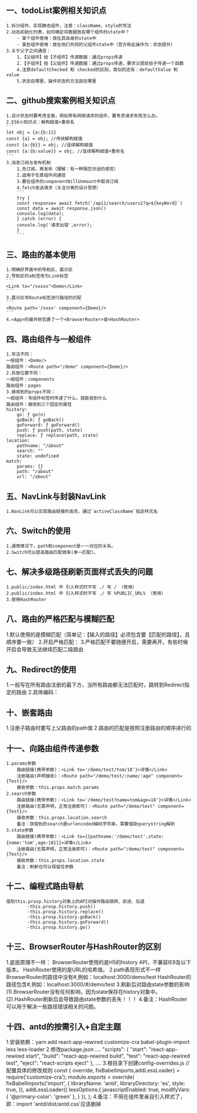 ## 一、todoList案例相关知识点
	1.拆分组件、实现静态组件，注意：className、style的写法
	2.动态初始化列表，如何确定将数据放在哪个组件的state中？
		- 某个组件使用：放在其自身的state中
		- 某些组件使用：放在他们共同的父组件state中（官方称此操作为：状态提升）
	3.关于父子之间通信：
		1.【父组件】给【子组件】传递数据：通过props传递
		2.【子组件】给【父组件】传递数据：通过props传递，要求父提前给子传递一个函数
		4.注意defaultChecked 和 checked的区别，类似的还有：defaultValue 和 value
		5.状态在哪里，操作状态的方法就在哪里

## 二、github搜索案例相关知识点
	1.设计状态时要考虑全面，例如带有网络请求的组件，要考虑请求失败怎么办。
	2.ES6小知识点：解构赋值+重命名
	```
	let obj = {a:{b:1}}
	const {a} = obj; //传统解构赋值
	const {a:{b}} = obj; //连续解构赋值
	const {a:{b:value}} = obj; //连续解构赋值+重命名
	```
	3.消息订阅与发布机制
		1.先订阅，再发布（理解：有一种隔空对话的感觉）
		2.适用于任意组件间通信
		3.要在组件的componentWillUnmount中取消订阅
		4.fetch发送请求（关注分离的设计思想）
		```
		try {
		const response= await fetch(`/api1/search/users2?q=${keyWord}`)
		const data = await response.json()
		console.log(data);
		} catch (error) {
		console.log('请求出错',error);
		}
		```
## 三、路由的基本使用
	1.明确好界面中的导航区、展示区
	2.导航区的a标签改为Link标签
	```
	<Link to="/xxxxx">Demo</Link>
	```
	3.展示区写Route标签进行路径的匹配
	```
	<Route path='/xxxx' component={Demo}/>
	```
	4.<App>的最外侧包裹了一个<BrowserRouter>或<HashRouter>

## 四、路由组件与一般组件
	1.写法不同：
	一般组件：<Demo/>
	路由组件：<Route path="/demo" component={Demo}/>
	2.存放位置不同：
	一般组件：components
	路由组件：pages
	3.接收到的props不同：
	一般组件：写组件标签时传递了什么，就能收到什么
	路由组件：接收到三个固定的属性
	history:
		go: ƒ go(n)
		goBack: ƒ goBack()
		goForward: ƒ goForward()
		push: ƒ push(path, state)
		replace: ƒ replace(path, state)
	location:
		pathname: "/about"
		search: ""
		state: undefined
	match:
		params: {}
		path: "/about"
		url: "/about"

## 五、NavLink与封装NavLink
	1.NavLink可以实现路由链接的高亮，通过`activeClassName`指定样式名

## 六、Switch的使用
	1.通常情况下，path和component是一一对应的关系。
	2.Switch可以提高路由匹配效率(单一匹配)。

## 七、解决多级路径刷新页面样式丢失的问题
	1.public/index.html 中 引入样式时不写 ./ 写 / （常用）
	2.public/index.html 中 引入样式时不写 ./ 写 %PUBLIC_URL% （常用）
	3.使用HashRouter

## 八、路由的严格匹配与模糊匹配
1.默认使用的是模糊匹配（简单记：【输入的路径】必须包含要【匹配的路径】，且顺序要一致）
2.开启严格匹配：<Route exact={true} path="/about" component={About}/>
3.严格匹配不要随便开启，需要再开，有些时候开启会导致无法继续匹配二级路由

## 九、Redirect的使用	
1.一般写在所有路由注册的最下方，当所有路由都无法匹配时，跳转到Redirect指定的路由
2.具体编码：
	<Switch>
		<Route path="/about" component={About}/>
		<Route path="/home" component={Home}/>
		<Redirect to="/about"/>
	</Switch>

## 十、嵌套路由
1.注册子路由时要写上父路由的path值
2.路由的匹配是按照注册路由的顺序进行的

## 十一、向路由组件传递参数
	1.params参数
		路由链接(携带参数)：<Link to='/demo/test/tom/18'}>详情</Link>
		注册路由(声明接收)：<Route path="/demo/test/:name/:age" component={Test}/>
		接收参数：this.props.match.params
	2.search参数
		路由链接(携带参数)：<Link to='/demo/test?name=tom&age=18'}>详情</Link>
		注册路由(无需声明，正常注册即可)：<Route path="/demo/test" component={Test}/>
		接收参数：this.props.location.search
		备注：获取到的search是urlencoded编码字符串，需要借助querystring解析
	3.state参数
		路由链接(携带参数)：<Link to={{pathname:'/demo/test',state:{name:'tom',age:18}}}>详情</Link>
		注册路由(无需声明，正常注册即可)：<Route path="/demo/test" component={Test}/>
		接收参数：this.props.location.state
		备注：刷新也可以保留住参数



## 十二、编程式路由导航
	借助this.prosp.history对象上的API对操作路由跳转、前进、后退
			-this.prosp.history.push()
			-this.prosp.history.replace()
			-this.prosp.history.goBack()
			-this.prosp.history.goForward()
			-this.prosp.history.go()

## 十三、BrowserRouter与HashRouter的区别
1.底层原理不一样：
		BrowserRouter使用的是H5的history API，不兼容IE9及以下版本。
		HashRouter使用的是URL的哈希值。
2.path表现形式不一样
		BrowserRouter的路径中没有#,例如：localhost:3000/demo/test
		HashRouter的路径包含#,例如：localhost:3000/#/demo/test
3.刷新后对路由state参数的影响
		(1).BrowserRouter没有任何影响，因为state保存在history对象中。
		(2).HashRouter刷新后会导致路由state参数的丢失！！！
4.备注：HashRouter可以用于解决一些路径错误相关的问题。

## 十四、antd的按需引入+自定主题
1.安装依赖：yarn add react-app-rewired customize-cra babel-plugin-import less less-loader
2.修改package.json
	....
		"scripts": {
			"start": "react-app-rewired start",
			"build": "react-app-rewired build",
			"test": "react-app-rewired test",
			"eject": "react-scripts eject"
		},
	....
3.根目录下创建config-overrides.js
	//配置具体的修改规则
	const { override, fixBabelImports,addLessLoader} = require('customize-cra');
	module.exports = override(
		fixBabelImports('import', {
			libraryName: 'antd',
			libraryDirectory: 'es',
			style: true,
		}),
		addLessLoader({
			lessOptions:{
				javascriptEnabled: true,
				modifyVars: { '@primary-color': 'green' },
			}
		}),
	);
4.备注：不用在组件里亲自引入样式了，即：import 'antd/dist/antd.css'应该删掉
